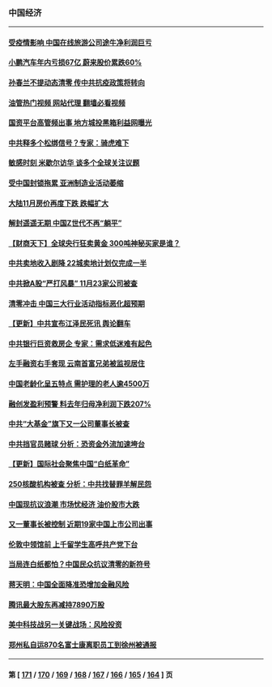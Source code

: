 ### 中国经济
---
#### [受疫情影响 中国在线旅游公司途牛净利润巨亏](../../pages/ncid283/n13876978.md?12021245) 
#### [小鹏汽车年内亏损67亿 蔚来股价累跌60%](../../pages/ncid283/n13876944.md?12021245) 
#### [孙春兰不提动态清零 传中共抗疫政策将转向](../../pages/ncid283/n13876861.md?12021245) 
#### [油管热门视频 网站代理 翻墙必看视频](http://138.2.39.72:81/youtube.html?epic-marker?12021245)
#### [国资平台高管频出事 地方城投黑箱利益网曝光](../../pages/ncid283/n13876893.md?12021245) 
#### [中共释多个松绑信号？专家：骑虎难下](../../pages/ncid283/n13876891.md?12021245) 
#### [敏感时刻 米歇尔访华 谈多个全球关注议题](../../pages/ncid283/n13876726.md?12021245) 
#### [受中国封锁拖累 亚洲制造业活动萎缩](../../pages/ncid283/n13876626.md?12021245) 
#### [大陆11月房价再度下跌 跌幅扩大](../../pages/ncid283/n13876559.md?12021245) 
#### [解封遥遥无期 中国Z世代不再“躺平”](../../pages/ncid283/n13876294.md?12021245) 
#### [【财商天下】全球央行狂卖黄金 300吨神秘买家是谁？](../../pages/ncid283/n13876296.md?12021245) 
#### [中共卖地收入剧降 22城卖地计划仅完成一半](../../pages/ncid283/n13876229.md?12021245) 
#### [中共掀A股“严打风暴” 11月23家公司被查](../../pages/ncid283/n13876203.md?12021245) 
#### [清零冲击 中国三大行业活动指标恶化超预期](../../pages/ncid283/n13876195.md?12021245) 
#### [【更新】中共宣布江泽民死讯 舆论翻车](../../pages/ncid283/n13876029.md?12021245) 
#### [中共银行巨资救房企 专家：需求低迷难有起色](../../pages/ncid283/n13875280.md?12021245) 
#### [左手融资右手套现 云南首富兄弟被监视居住](../../pages/ncid283/n13875263.md?12021245) 
#### [中国老龄化呈五特点 需护理的老人逾4500万](../../pages/ncid283/n13875255.md?12021245) 
#### [融创发盈利预警 料去年归母净利润下跌207%](../../pages/ncid283/n13875705.md?12021245) 
#### [中共“大基金”旗下又一公司董事长被查](../../pages/ncid283/n13875610.md?12021245) 
#### [中共挡官员赌球 分析：恐资金外流加速垮台](../../pages/ncid283/n13875242.md?12021245) 
#### [【更新】国际社会聚焦中国“白纸革命”](../../pages/ncid283/n13875376.md?12021245) 
#### [250核酸机构被查 分析：中共找替罪羊解民怨](../../pages/ncid283/n13875428.md?12021245) 
#### [中国现抗议浪潮 市场忧经济 油价股市大跌](../../pages/ncid283/n13874384.md?12021245) 
#### [又一董事长被控制 近期19家中国上市公司出事](../../pages/ncid283/n13874243.md?12021245) 
#### [伦敦中领馆前 上千留学生高呼共产党下台](../../pages/ncid283/n13874202.md?12021245) 
#### [当局连白纸都怕？中国民众抗议清零的新符号](../../pages/ncid283/n13874102.md?12021245) 
#### [蒋天明：中国全面降准恐增加金融风险](../../pages/ncid283/n13873868.md?12021245) 
#### [腾讯最大股东再减持7890万股](../../pages/ncid283/n13873820.md?12021245) 
#### [美中科技战另一关键战场：风险投资](../../pages/ncid283/n13873321.md?12021245) 
#### [郑州私自运870名富士康离职员工到徐州被通报](../../pages/ncid283/n13873569.md?12021245) 

---
#### 第 [ [171](./171.md?12021245) / [170](./170.md?12021245) / [169](./169.md?12021245) / [168](./168.md?12021245) / [167](./167.md?12021245) / [166](./166.md?12021245) / [165](./165.md?12021245) / [164](./164.md?12021245) ] 页
